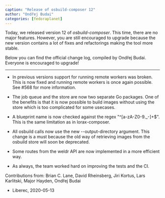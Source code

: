 ```yaml
---
caption: "Release of osbuild-composer 12"
author: "Ondřej Budai"
categories: [fedoraplanet]
---
```

Today, we released version 12 of *osbuild-composer*. This time, there are no
major features. However, you are still encouraged to upgrade because the new
version contains a lot of fixes and refactorings making the tool more stable.

Below you can find the official change log, compiled by Ondřej Budai. Everyone
is encouraged to upgrade!

----

* In previous versions support for running remote workers was broken. This is
 now fixed and running remote workers is once again possible. See #568 for
 more information.

* The job queue and the store are now two separate Go packages. One of
 the benefits is that it is now possible to build images without using
 the store which is too complicated for some usecases.
 
* A blueprint name is now checked against the regex "^[a-zA-Z0-9._-]+$". This
 is the same limitation as in lorax-composer.
 
* All osbuild calls now use the new --output-directory argument. This change
 is a must because the old way of retrieving images from the osbuild store
 will soon be deprecated.
 
* Some routes from the weldr API are now implemented in a more efficient way.
 
* As always, the team worked hard on improving the tests and the CI.

Contributions from: Brian C. Lane, David Rheinsberg, Jiri Kortus,
                    Lars Karlitski, Major Hayden, Ondřej Budai

- Liberec, 2020-05-13
